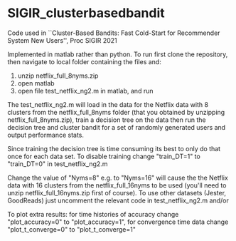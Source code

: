 # SIGIR_clusterbasedbandit

Code used in ``Cluster-Based Bandits: Fast Cold-Start for Recommender System New Users'', Proc SIGIR 2021

Implemented in matlab rather than python.  To run first clone the repository, then navigate to local folder containing the files and:

1. unzip netflix_full_8nyms.zip
2. open matlab
3. open file test_netflix_ng2.m in matlab, and run

The test_netflix_ng2.m will load in the data for the Netflix data with 8 clusters from the netflix_full_8nyms folder (that you obtained by unzipping netflix_full_8nyms.zip), train a decision tree on the data then run the decision tree and cluster bandit for a set of randomly generated users and output performance stats.

Since training the decision tree is time consuming its best to only do that once for each data set.  To disable training change "train_DT=1" to "train_DT=0" in test_netflix_ng2.m

Change the value of "Nyms=8" e.g. to "Nyms=16" will cause the the Netflix data with 16 clusters from the netflix_full_16nyms to be used (you'll need to unzip netflix_full_16nyms.zip first of course).  To use other datasets (Jester, GoodReads) just uncomment the relevant code in test_netflix_ng2.m and/or 

To plot extra results: for time histories of accuracy change "plot_accuracy=0" to "plot_accuracy=1", for convergence time data change "plot_t_converge=0" to "plot_t_converge=1"
